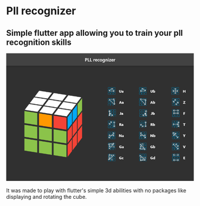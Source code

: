 # Pll recognizer

## Simple flutter app allowing you to train your pll recognition skills

![showcase](showcase.png)

It was made to play with flutter's simple 3d abilities with no packages like displaying and rotating the cube.